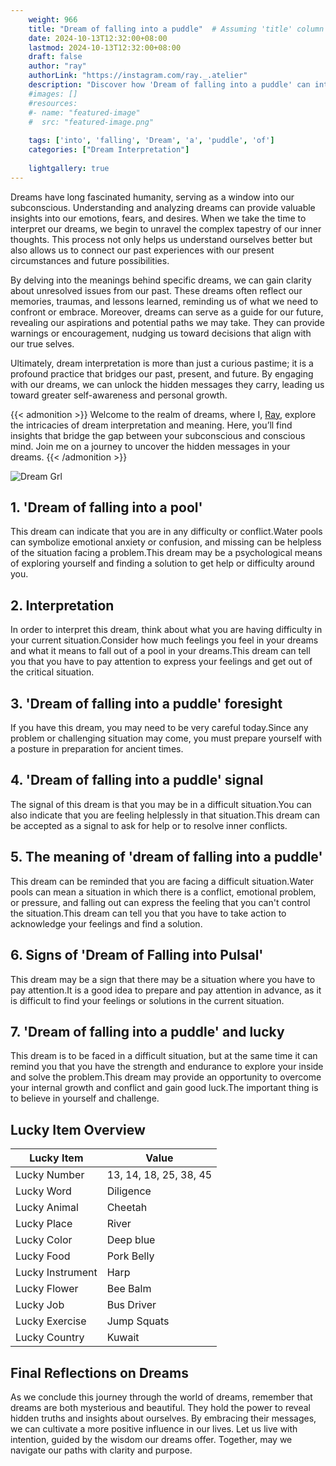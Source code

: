 ```yaml
---
    weight: 966
    title: "Dream of falling into a puddle"  # Assuming 'title' column exists
    date: 2024-10-13T12:32:00+08:00
    lastmod: 2024-10-13T12:32:00+08:00
    draft: false
    author: "ray"
    authorLink: "https://instagram.com/ray._.atelier"
    description: "Discover how 'Dream of falling into a puddle' can interpret your future and uncover its significant meanings in your life."
    #images: []
    #resources:
    #- name: "featured-image"
    #  src: "featured-image.png"
    
    tags: ['into', 'falling', 'Dream', 'a', 'puddle', 'of']
    categories: ["Dream Interpretation"]
    
    lightgallery: true
---
```

    
Dreams have long fascinated humanity, serving as a window into our subconscious. Understanding and analyzing dreams can provide valuable insights into our emotions, fears, and desires. When we take the time to interpret our dreams, we begin to unravel the complex tapestry of our inner thoughts. This process not only helps us understand ourselves better but also allows us to connect our past experiences with our present circumstances and future possibilities.

By delving into the meanings behind specific dreams, we can gain clarity about unresolved issues from our past. These dreams often reflect our memories, traumas, and lessons learned, reminding us of what we need to confront or embrace. Moreover, dreams can serve as a guide for our future, revealing our aspirations and potential paths we may take. They can provide warnings or encouragement, nudging us toward decisions that align with our true selves.

Ultimately, dream interpretation is more than just a curious pastime; it is a profound practice that bridges our past, present, and future. By engaging with our dreams, we can unlock the hidden messages they carry, leading us toward greater self-awareness and personal growth.

{{< admonition >}}
Welcome to the realm of dreams, where I, [Ray](https://instagram.com/ray._.atelier), explore the intricacies of dream interpretation and meaning. Here, you’ll find insights that bridge the gap between your subconscious and conscious mind. Join me on a journey to uncover the hidden messages in your dreams.
{{< /admonition >}}

![Dream Grl](https://cdn.pixabay.com/photo/2017/11/02/03/35/gothic-2910057_1280.jpg "Dream Grl")

## 1. 'Dream of falling into a pool'
This dream can indicate that you are in any difficulty or conflict.Water pools can symbolize emotional anxiety or confusion, and missing can be helpless of the situation facing a problem.This dream may be a psychological means of exploring yourself and finding a solution to get help or difficulty around you.

## 2. Interpretation
In order to interpret this dream, think about what you are having difficulty in your current situation.Consider how much feelings you feel in your dreams and what it means to fall out of a pool in your dreams.This dream can tell you that you have to pay attention to express your feelings and get out of the critical situation.

## 3. 'Dream of falling into a puddle' foresight
If you have this dream, you may need to be very careful today.Since any problem or challenging situation may come, you must prepare yourself with a posture in preparation for ancient times.

## 4. 'Dream of falling into a puddle' signal
The signal of this dream is that you may be in a difficult situation.You can also indicate that you are feeling helplessly in that situation.This dream can be accepted as a signal to ask for help or to resolve inner conflicts.

## 5. The meaning of 'dream of falling into a puddle'
This dream can be reminded that you are facing a difficult situation.Water pools can mean a situation in which there is a conflict, emotional problem, or pressure, and falling out can express the feeling that you can't control the situation.This dream can tell you that you have to take action to acknowledge your feelings and find a solution.

## 6. Signs of 'Dream of Falling into Pulsal'
This dream may be a sign that there may be a situation where you have to pay attention.It is a good idea to prepare and pay attention in advance, as it is difficult to find your feelings or solutions in the current situation.

## 7. 'Dream of falling into a puddle' and lucky
This dream is to be faced in a difficult situation, but at the same time it can remind you that you have the strength and endurance to explore your inside and solve the problem.This dream may provide an opportunity to overcome your internal growth and conflict and gain good luck.The important thing is to believe in yourself and challenge.

## Lucky Item Overview
| Lucky Item          | Value              |
|---------------|--------------------|
| Lucky Number        | 13, 14, 18, 25, 38, 45  |
| Lucky Word          | Diligence |
| Lucky Animal        | Cheetah |
| Lucky Place         | River     |
| Lucky Color         | Deep blue     |
| Lucky Food          | Pork Belly      |
| Lucky Instrument    | Harp |
| Lucky Flower        | Bee Balm    |
| Lucky Job           | Bus Driver       |
| Lucky Exercise      | Jump Squats  |
| Lucky Country       | Kuwait    |


##  Final Reflections on Dreams

As we conclude this journey through the world of dreams, remember that dreams are both mysterious and beautiful. They hold the power to reveal hidden truths and insights about ourselves. By embracing their messages, we can cultivate a more positive influence in our lives. Let us live with intention, guided by the wisdom our dreams offer. Together, may we navigate our paths with clarity and purpose.
